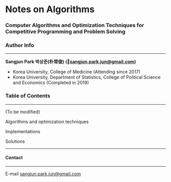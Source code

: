 # Notes on Algorithms

### Computer Algorithms and Optimization Techniques for Competitive Programming and Problem Solving



### Author Info

---

**Sangjun Park 박상준(朴常俊) (📧sangjun.park.jun@gmail.com)**

- Korea University, College of Medicine (Attending since 2017)
- Korea University, Department of Statistics, College of Political Science and Economics (Completed in 2019)



### Table of Contents

***

(To be modified)

Algorithms and optimization techniques

Implementations

Solutions



***

#### Contact

---

E-mail sangjun.park.jun@gmail.com